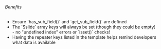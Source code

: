 ###### Benefits

<ul>
  <li class="fragment">Ensure `has_sub_field()` and `get_sub_field()` are defined</li>
  <li class="fragment">The `$slide` array keys will always be set (though they could be empty) - no "undefined index" errors or `isset()` checks!</li>
  <li class="fragment">Having the repeater keys listed in the template helps remind developers what data is available</li>
</ul>